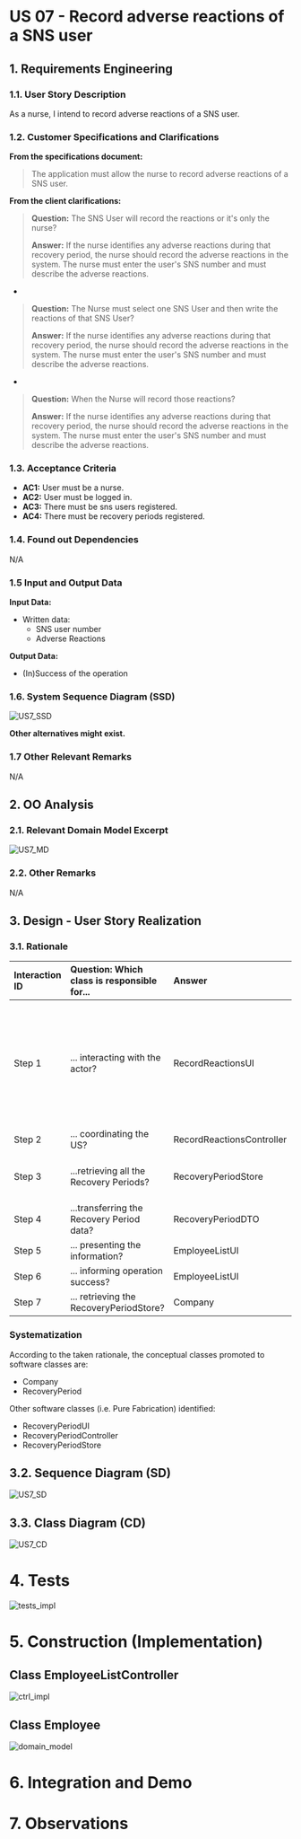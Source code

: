 # US 07 - Record adverse reactions of a SNS user

## 1. Requirements Engineering


### 1.1. User Story Description

As a nurse, I intend to record adverse reactions of a SNS user.


### 1.2. Customer Specifications and Clarifications 


**From the specifications document:**

> The application must allow the nurse to record adverse reactions of a SNS user.


**From the client clarifications:**

> **Question:** The SNS User will record the reactions or it's only the nurse?
>
> **Answer:** If the nurse identifies any adverse reactions during that recovery period, the nurse should record the adverse reactions in the system. The nurse must enter the user's SNS number and must describe the adverse reactions.

-

> **Question:** The Nurse must select one SNS User and then write the reactions of that SNS User?
>
> **Answer:** If the nurse identifies any adverse reactions during that recovery period, the nurse should record the adverse reactions in the system. The nurse must enter the user's SNS number and must describe the adverse reactions.

-

> **Question:** When the Nurse will record those reactions?
>
> **Answer:** If the nurse identifies any adverse reactions during that recovery period, the nurse should record the adverse reactions in the system. The nurse must enter the user's SNS number and must describe the adverse reactions.


### 1.3. Acceptance Criteria


* **AC1:** User must be a nurse.
* **AC2:** User must be logged in.
* **AC3:** There must be sns users registered.
* **AC4:** There must be recovery periods registered.


### 1.4. Found out Dependencies

N/A

### 1.5 Input and Output Data


**Input Data:**
	
* Written data:
    * SNS user number
    * Adverse Reactions

**Output Data:**

* (In)Success of the operation

### 1.6. System Sequence Diagram (SSD)

![US7_SSD](US7_SSD.svg)


**Other alternatives might exist.**

### 1.7 Other Relevant Remarks

N/A

## 2. OO Analysis

### 2.1. Relevant Domain Model Excerpt 

![US7_MD](US7_MD.svg)

### 2.2. Other Remarks

N/A


## 3. Design - User Story Realization 

### 3.1. Rationale

| Interaction ID | Question: Which class is responsible for... | Answer                    | Justification (with patterns)                                                                                 |
|:---------------|:--------------------------------------------|:--------------------------|:--------------------------------------------------------------------------------------------------------------|
| Step 1  		     | 	... interacting with the actor?            | RecordReactionsUI         | Pure Fabrication: there is no reason to assign this responsibility to any existing class in the Domain Model. |
| Step 2	  		    | 	... coordinating the US?                   | RecordReactionsController | Controller                                                                                                    |
| Step 3  		     | 	...retrieving all the Recovery Periods?    | RecoveryPeriodStore       | IE: has registered all Recovery Periods                                                                       |
| Step 4 		      | 	 ...transferring the Recovery Period data? | RecoveryPeriodDTO         | Pure Fabrication                                                                                              |
| Step 5  		     | 	... presenting the information?            | EmployeeListUI            | Pure Fabrication                                                                                              | 
| Step 6  		     | 	... informing operation success?           | EmployeeListUI            | Pure Fabrication                                                                                              | 
| Step 7  		     | 	... retrieving the RecoveryPeriodStore?    | Company                   | IE: contains all stores                                                                                       | 

### Systematization ##

According to the taken rationale, the conceptual classes promoted to software classes are: 

 * Company
 * RecoveryPeriod

Other software classes (i.e. Pure Fabrication) identified: 

 * RecoveryPeriodUI 
 * RecoveryPeriodController 
 * RecoveryPeriodStore


## 3.2. Sequence Diagram (SD)

![US7_SD](US7_SD.svg)

## 3.3. Class Diagram (CD)

![US7_CD](US7_CD.svg)

# 4. Tests 

![tests_impl](tests_impl.png)

# 5. Construction (Implementation)


## Class EmployeeListController 

![ctrl_impl](ctrl_impl.png)

## Class Employee

![domain_model](domain_model.png)

# 6. Integration and Demo 




# 7. Observations







